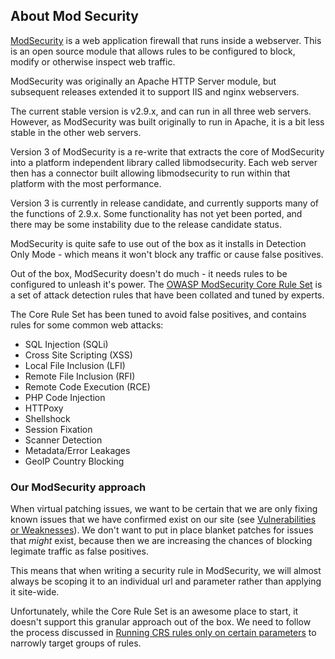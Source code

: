 ## About Mod Security

[ModSecurity](https://www.modsecurity.org/) is a web application firewall that runs inside a webserver. This is an open source module that allows rules to be configured to block, modify or otherwise inspect web traffic.

ModSecurity was originally an Apache HTTP Server module, but subsequent releases extended it to support IIS and nginx webservers.

The current stable version is v2.9.x, and can run in all three web servers. However, as ModSecurity was built originally to run in Apache, it is a bit less stable in the other web servers.

Version 3 of ModSecurity is a re-write that extracts the core of ModSecurity into a platform independent library called libmodsecurity. Each web server then has a connector built allowing libmodsecurity to run within that platform with the most performance.

Version 3 is currently in release candidate, and currently supports many of the functions of 2.9.x. Some functionality has not yet been ported, and there may be some instability due to the release candidate status.

ModSecurity is quite safe to use out of the box as it installs in Detection Only Mode - which means it won't block any traffic or cause false positives. 

Out of the box, ModSecurity doesn't do much - it needs rules to be configured to unleash it's power. The [OWASP ModSecurity Core Rule Set](https://coreruleset.org/) is a set of attack detection rules that have been collated and tuned by experts.

The Core Rule Set has been tuned to avoid false positives, and contains rules for some common web attacks:

* SQL Injection (SQLi)
* Cross Site Scripting (XSS)
* Local File Inclusion (LFI)
* Remote File Inclusion (RFI)
* Remote Code Execution (RCE)
* PHP Code Injection
* HTTPoxy
* Shellshock
* Session Fixation
* Scanner Detection
* Metadata/Error Leakages
* GeoIP Country Blocking

### Our ModSecurity approach

When virtual patching issues, we want to be certain that we are only fixing known issues that we have confirmed exist on our site (see [Vulnerabilities or Weaknesses](VulnerabilitiesOrWeaknesses)). We don't want to put in place blanket patches for issues that *might* exist, because then we are increasing the chances of blocking legimate traffic as false positives.

This means that when writing a security rule in ModSecurity, we will almost always be scoping it to an individual url and parameter rather than applying it site-wide.

Unfortunately, while the Core Rule Set is an awesome place to start, it doesn't support this granular approach out of the box. We need to follow the process discussed in [Running CRS rules only on certain parameters](CRS-SpecificParams) to narrowly target groups of rules.
